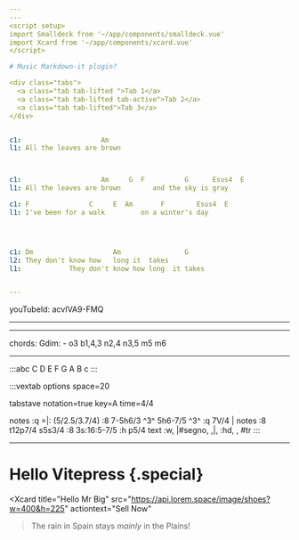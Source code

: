 ```yaml
---
---
<script setup>
import Smalldeck from '~/app/components/smalldeck.vue'
import Xcard from '~/app/components/xcard.vue'
</script>

# Music Markdown-it plugin?

<div class="tabs">
  <a class="tab tab-lifted ">Tab 1</a>
  <a class="tab tab-lifted tab-active">Tab 2</a>
  <a class="tab tab-lifted">Tab 3</a>
</div>


c1:                    Am
l1: All the leaves are brown



c1:                    Am     G  F          G      Esus4  E
l1: All the leaves are brown        and the sky is gray

c1: F               C     E  Am       F        Esus4  E
l1: I've been for a walk         on a winter's day




c1: Dm                    Am                G
l2: They don't know how   long it  takes
l1:            They don't know how long  it takes


---
```

youTubeId: acvIVA9-FMQ

---



---
chords:
  Gdim:
    - o3 b1,4,3 n2,4 n3,5 m5 m6

---



:::abc
C D E F G A B c
:::


:::vextab
options space=20

tabstave
  notation=true
  key=A time=4/4

  notes :q =|: (5/2.5/3.7/4) :8 7-5h6/3 ^3^ 5h6-7/5 ^3^ :q 7V/4 |
  notes :8 t12p7/4 s5s3/4 :8 3s:16:5-7/5 :h p5/4
  text :w, |#segno, ,|, :hd, , #tr
:::


---

# Hello Vitepress {.special}

<Smalldeck />


<Xcard title="Hello Mr Big"
src="https://api.lorem.space/image/shoes?w=400&h=225"
actiontext="Sell Now"
>The rain in Spain stays *mainly* in the Plains!</Xcard>


